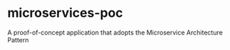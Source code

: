 # microservices-poc
A proof-of-concept application that adopts the Microservice Architecture Pattern
